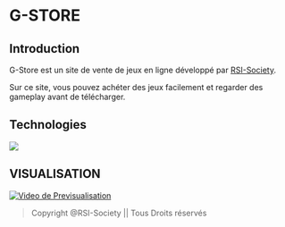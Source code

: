 # G-STORE

## Introduction
G-Store est un site de vente de jeux en ligne développé par [RSI-Society](https://github.com/RSI-Society).

Sur ce site, vous pouvez achéter des jeux facilement et regarder des gameplay avant de télécharger.

## Technologies
<img align="center" src="https://github.com/jahjuno/Sale-of-Game/blob/master/public/images/technologies.png">

## VISUALISATION
[![Video de Previsualisation](https://i.ytimg.com/vi/c-K2ElOCM2I/hqdefault.jpg?sqp=-oaymwEZCPYBEIoBSFXyq4qpAwsIARUAAIhCGAFwAQ==&rs=AOn4CLDE6NwT4a8AaZwEcoL5_mP_qFRJYA)](https://www.youtube.com/watch?v=c-K2ElOCM2I&t=15s)

> Copyright @RSI-Society || Tous Droits réservés
